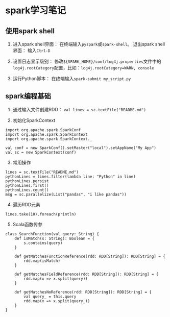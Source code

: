 # spark学习笔记

## 使用spark shell

1. 进入spark shell界面：
在终端输入`pyspark`或`spark-shell`。
退出spark shell界面：
输入`Ctrl-D`

2. 设置日志显示级别：
修改`${SPARK_HOME}/conf/log4j.properties`文件中的`log4j.rootCategory`配置，比如：`log4j.rootCategory=WARN, console`

3. 运行Python脚本：
在终端输入`spark-submit my_script.py`

## spark编程基础

1. 通过输入文件创建RDD：
`val lines = sc.textFile("README.md")`

2. 初始化SparkContext
```
import org.apache.spark.SparkConf
import org.apache.spark.SparkContext
import org.apache.spark.SparkContext._

val conf = new SparkConf().setMaster("local").setAppName("My App")
val sc = new SparkContext(conf)
```

3. 常用操作
```
lines = sc.textFile("README.md")
pythonLines = lines.filter(lambda line: "Python" in line)
pythonLines.persist
pythonLines.first()
pythonLines.count()
msg = sc.parallelize(List("pandas", "i like pandas"))
```

4. 遍历RDD元素
```
lines.take(10).foreach(println)
```

5. Scala函数传参
```
class SearchFunction(val query: String) {
    def isMatch(s: String): Boolean = {
        s.contains(query)
    }

    def getMatchesFunctionReference(rdd: RDD[String]): RDD[String] = {
        rdd.map(isMatch)
    }

    def getMatchesFieldReference(rdd: RDD[String]): RDD[String] = {
        rdd.map(x => x.split(query))
    }

    def getMatchesNoReference(rdd: RDD[String]): RDD[String] = {
        val query_ = this.query
        rdd.map(x => x.split(query_))
    }
}
```
